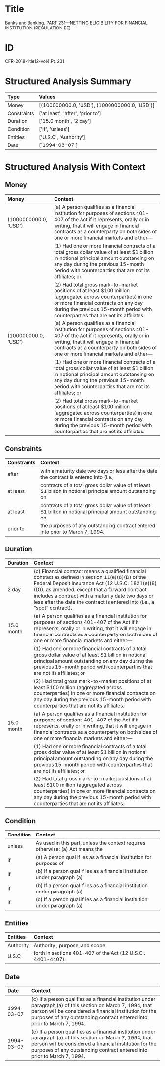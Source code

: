 # Title

 Banks and Banking. PART 231—NETTING ELIGIBILITY FOR FINANCIAL INSTITUTION (REGULATION EE)


# ID

 CFR-2018-title12-vol4.Pt. 231


# Structured Analysis Summary

| Type        | Values                                        |
|:------------|:----------------------------------------------|
| Money       | [(100000000.0, 'USD'), (1000000000.0, 'USD')] |
| Constraints | ['at least', 'after', 'prior to']             |
| Duration    | ['15.0 month', '2 day']                       |
| Condition   | ['if', 'unless']                              |
| Entities    | ['U.S.C', 'Authority']                        |
| Date        | ['1994-03-07']                                |


# Structured Analysis With Context

 


## Money

| Money                 | Context                                                                                                                                                                                                                                                             |
|:----------------------|:--------------------------------------------------------------------------------------------------------------------------------------------------------------------------------------------------------------------------------------------------------------------|
| (1000000000.0, 'USD') | (a) A person qualifies as a financial institution for purposes of sections 401-407 of the Act if it represents, orally or in writing, that it will engage in financial contracts as a counterparty on both sides of one or more financial markets and either&#8212; |
|                       |             (1) Had one or more financial contracts of a total gross dollar value of at least $1 billion in notional principal amount outstanding on any day during the previous 15-month period with counterparties that are not its affiliates; or                |
|                       |             (2) Had total gross mark-to-market positions of at least $100 million (aggregated across counterparties) in one or more financial contracts on any day during the previous 15-month period with counterparties that are not its affiliates.             |
| (100000000.0, 'USD')  | (a) A person qualifies as a financial institution for purposes of sections 401-407 of the Act if it represents, orally or in writing, that it will engage in financial contracts as a counterparty on both sides of one or more financial markets and either&#8212; |
|                       |             (1) Had one or more financial contracts of a total gross dollar value of at least $1 billion in notional principal amount outstanding on any day during the previous 15-month period with counterparties that are not its affiliates; or                |
|                       |             (2) Had total gross mark-to-market positions of at least $100 million (aggregated across counterparties) in one or more financial contracts on any day during the previous 15-month period with counterparties that are not its affiliates.             |


## Constraints

| Constraints   | Context                                                                                                    |
|:--------------|:-----------------------------------------------------------------------------------------------------------|
| after         | with a maturity date two days or less after the date the contract is entered into (i.e.,                   |
| at least      | contracts of a total gross dollar value of at least $1 billion in notional principal amount outstanding on |
| at least      | contracts of a total gross dollar value of at least $1 billion in notional principal amount outstanding on |
| prior to      | the purposes of any outstanding contract entered into prior to  March 7, 1994.                             |


## Duration

| Duration   | Context                                                                                                                                                                                                                                                                                                                                               |
|:-----------|:------------------------------------------------------------------------------------------------------------------------------------------------------------------------------------------------------------------------------------------------------------------------------------------------------------------------------------------------------|
| 2 day      | (c) Financial contract means a qualified financial contract as defined in section 11(e)(8)(D) of the Federal Deposit Insurance Act (12 U.S.C. 1821(e)(8)(D)), as amended, except that a forward contract includes a contract with a maturity date two days or less after the date the contract is entered into (i.e., a &#8220;spot&#8221; contract). |
| 15.0 month | (a) A person qualifies as a financial institution for purposes of sections 401-407 of the Act if it represents, orally or in writing, that it will engage in financial contracts as a counterparty on both sides of one or more financial markets and either&#8212;                                                                                   |
|            |             (1) Had one or more financial contracts of a total gross dollar value of at least $1 billion in notional principal amount outstanding on any day during the previous 15-month period with counterparties that are not its affiliates; or                                                                                                  |
|            |             (2) Had total gross mark-to-market positions of at least $100 million (aggregated across counterparties) in one or more financial contracts on any day during the previous 15-month period with counterparties that are not its affiliates.                                                                                               |
| 15.0 month | (a) A person qualifies as a financial institution for purposes of sections 401-407 of the Act if it represents, orally or in writing, that it will engage in financial contracts as a counterparty on both sides of one or more financial markets and either&#8212;                                                                                   |
|            |             (1) Had one or more financial contracts of a total gross dollar value of at least $1 billion in notional principal amount outstanding on any day during the previous 15-month period with counterparties that are not its affiliates; or                                                                                                  |
|            |             (2) Had total gross mark-to-market positions of at least $100 million (aggregated across counterparties) in one or more financial contracts on any day during the previous 15-month period with counterparties that are not its affiliates.                                                                                               |


## Condition

| Condition   | Context                                                                         |
|:------------|:--------------------------------------------------------------------------------|
| unless      | As used in this part,  unless the context requires otherwise: (a) Act means the |
| if          | (a) A person qual if ies as a financial institution for purposes of             |
| if          | (b) If a person qual if ies as a financial institution under paragraph (a)      |
| if          | (b) If a person qual if ies as a financial institution under paragraph (a)      |
| if          | (c) If a person qual if ies as a financial institution under paragraph (a)      |


## Entities

| Entities   | Context                                                      |
|:-----------|:-------------------------------------------------------------|
| Authority  | Authority , purpose, and scope.                              |
| U.S.C      | forth in sections 401-407 of the Act (12 U.S.C . 4401-4407). |


## Date

| Date       | Context                                                                                                                                                                                                                                             |
|:-----------|:----------------------------------------------------------------------------------------------------------------------------------------------------------------------------------------------------------------------------------------------------|
| 1994-03-07 | (c) If a person qualifies as a financial institution under paragraph (a) of this section on March 7, 1994, that person will be considered a financial institution for the purposes of any outstanding contract entered into prior to March 7, 1994. |
| 1994-03-07 | (c) If a person qualifies as a financial institution under paragraph (a) of this section on March 7, 1994, that person will be considered a financial institution for the purposes of any outstanding contract entered into prior to March 7, 1994. |


